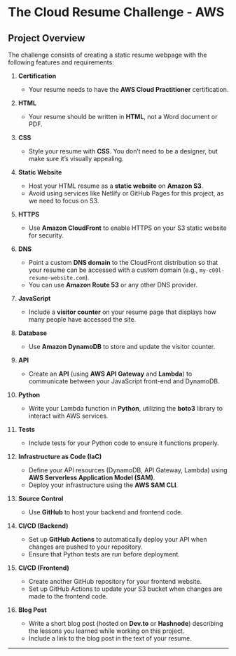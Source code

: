 
# The Cloud Resume Challenge - AWS


## Project Overview

The challenge consists of creating a static resume webpage with the following features and requirements:

1. **Certification**
   - Your resume needs to have the **AWS Cloud Practitioner** certification.

2. **HTML**
   - Your resume should be written in **HTML**, not a Word document or PDF.

3. **CSS**
   - Style your resume with **CSS**. You don’t need to be a designer, but make sure it’s visually appealing.

4. **Static Website**
   - Host your HTML resume as a **static website** on **Amazon S3**.
   - Avoid using services like Netlify or GitHub Pages for this project, as we need to focus on S3.

5. **HTTPS**
   - Use **Amazon CloudFront** to enable HTTPS on your S3 static website for security.

6. **DNS**
   - Point a custom **DNS domain** to the CloudFront distribution so that your resume can be accessed with a custom domain (e.g., `my-c00l-resume-website.com`).
   - You can use **Amazon Route 53** or any other DNS provider.

7. **JavaScript**
   - Include a **visitor counter** on your resume page that displays how many people have accessed the site.

8. **Database**
   - Use **Amazon DynamoDB** to store and update the visitor counter.

9. **API**
   - Create an **API** (using **AWS API Gateway** and **Lambda**) to communicate between your JavaScript front-end and DynamoDB.

10. **Python**
    - Write your Lambda function in **Python**, utilizing the **boto3** library to interact with AWS services.

11. **Tests**
    - Include tests for your Python code to ensure it functions properly.

12. **Infrastructure as Code (IaC)**
    - Define your API resources (DynamoDB, API Gateway, Lambda) using **AWS Serverless Application Model (SAM)**.
    - Deploy your infrastructure using the **AWS SAM CLI**.

13. **Source Control**
    - Use **GitHub** to host your backend and frontend code.

14. **CI/CD (Backend)**
    - Set up **GitHub Actions** to automatically deploy your API when changes are pushed to your repository.
    - Ensure that Python tests are run before deployment.

15. **CI/CD (Frontend)**
    - Create another GitHub repository for your frontend website.
    - Set up GitHub Actions to update your S3 bucket when changes are made to the frontend code.

16. **Blog Post**
    - Write a short blog post (hosted on **Dev.to** or **Hashnode**) describing the lessons you learned while working on this project.
    - Include a link to the blog post in the text of your resume.

---

